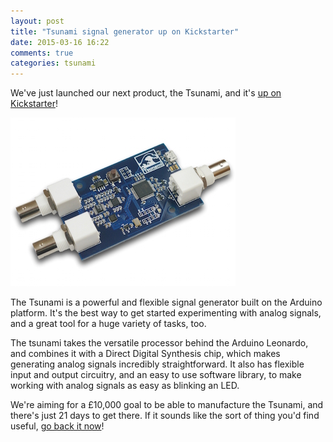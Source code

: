 ```yaml
---
layout: post
title: "Tsunami signal generator up on Kickstarter"
date: 2015-03-16 16:22
comments: true
categories: tsunami
---
```

We've just launched our next product, the Tsunami, and it's [up on Kickstarter](https://www.kickstarter.com/projects/nickjohnson/tsunami/)!

<img src="/tsunami/press/tsunami-1-thumbnail.jpeg">

The Tsunami is a powerful and flexible signal generator built on the Arduino platform. It's the best way to get started experimenting with analog signals, and a great tool for a huge variety of tasks, too.

The tsunami takes the versatile processor behind the Arduino Leonardo, and combines it with a Direct Digital Synthesis chip, which makes generating analog signals incredibly straightforward. It also has flexible input and output circuitry, and an easy to use software library, to make working with analog signals as easy as blinking an LED. 

We're aiming for a £10,000 goal to be able to manufacture the Tsunami, and there's
just 21 days to get there. If it sounds like the sort of thing you'd find useful,
[go back it now](https://www.kickstarter.com/projects/nickjohnson/tsunami/)!
